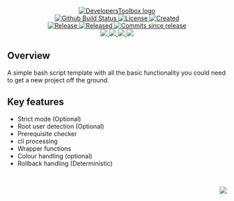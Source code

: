 <!-- markdownlint-disable -->
<p align="center">
    <a href="https://github.com/DevelopersToolbox/">
        <img src="https://cdn.wolfsoftware.com/assets/images/github/organisations/developerstoolbox/black-and-white-circle-256.png" alt="DevelopersToolbox logo" />
    </a>
    <br />
    <a href="https://github.com/DevelopersToolbox/bash-script-template/actions/workflows/cicd.yml">
        <img src="https://img.shields.io/github/actions/workflow/status/DevelopersToolbox/bash-script-template/cicd.yml?branch=master&label=build%20status&style=for-the-badge" alt="Github Build Status" />
    </a>
    <a href="https://github.com/DevelopersToolbox/bash-script-template/blob/master/LICENSE.md">
        <img src="https://img.shields.io/github/license/DevelopersToolbox/bash-script-template?color=blue&label=License&style=for-the-badge" alt="License">
    </a>
    <a href="https://github.com/DevelopersToolbox/bash-script-template">
        <img src="https://img.shields.io/github/created-at/DevelopersToolbox/bash-script-template?color=blue&label=Created&style=for-the-badge" alt="Created">
    </a>
    <br />
    <a href="https://github.com/DevelopersToolbox/bash-script-template/releases/latest">
        <img src="https://img.shields.io/github/v/release/DevelopersToolbox/bash-script-template?color=blue&label=Latest%20Release&style=for-the-badge" alt="Release">
    </a>
    <a href="https://github.com/DevelopersToolbox/bash-script-template/releases/latest">
        <img src="https://img.shields.io/github/release-date/DevelopersToolbox/bash-script-template?color=blue&label=Released&style=for-the-badge" alt="Released">
    </a>
    <a href="https://github.com/DevelopersToolbox/bash-script-template/releases/latest">
        <img src="https://img.shields.io/github/commits-since/DevelopersToolbox/bash-script-template/latest.svg?color=blue&style=for-the-badge" alt="Commits since release">
    </a>
    <br />
    <a href="https://github.com/DevelopersToolbox/bash-script-template/blob/master/.github/CODE_OF_CONDUCT.md">
        <img src="https://img.shields.io/badge/Code%20of%20Conduct-blue?style=for-the-badge" />
    </a>
    <a href="https://github.com/DevelopersToolbox/bash-script-template/blob/master/.github/CONTRIBUTING.md">
        <img src="https://img.shields.io/badge/Contributing-blue?style=for-the-badge" />
    </a>
    <a href="https://github.com/DevelopersToolbox/bash-script-template/blob/master/.github/SECURITY.md">
        <img src="https://img.shields.io/badge/Report%20Security%20Concern-blue?style=for-the-badge" />
    </a>
    <a href="https://github.com/DevelopersToolbox/bash-script-template/issues">
        <img src="https://img.shields.io/badge/Get%20Support-blue?style=for-the-badge" />
    </a>
</p>

## Overview

A simple bash script template with all the basic functionality you could need to get a new project off the ground.

## Key features

* Strict mode (Optional)
* Root user detection (Optional)
* Prerequisite checker
* cli processing
* Wrapper functions
* Colour handling (optional)
* Rollback handling (Deterministic)

<br />
<p align="right"><a href="https://wolfsoftware.com/"><img src="https://img.shields.io/badge/Created%20by%20Wolf%20on%20behalf%20of%20Wolf%20Software-blue?style=for-the-badge" /></a></p>
